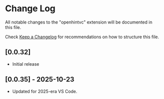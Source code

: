 # Change Log
All notable changes to the "openhintvc" extension will be documented in this file.

Check [Keep a Changelog](http://keepachangelog.com/) for recommendations on how to structure this file.

## [0.0.32]
- Initial release

## [0.0.35] - 2025-10-23
- Updated for 2025-era VS Code.
